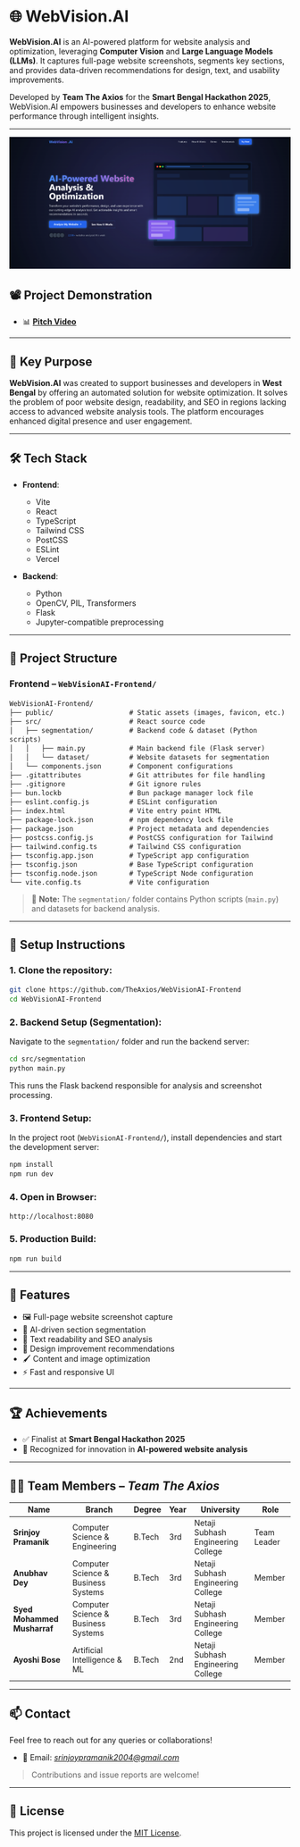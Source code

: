 # 🌐 WebVision.AI

**WebVision.AI** is an AI-powered platform for website analysis and optimization, leveraging **Computer Vision** and **Large Language Models (LLMs)**. It captures full-page website screenshots, segments key sections, and provides data-driven recommendations for design, text, and usability improvements.

Developed by **Team The Axios** for the **Smart Bengal Hackathon 2025**, WebVision.AI empowers businesses and developers to enhance website performance through intelligent insights.

---

![image](homepage.png)



## 📽️ Project Demonstration

- 📊 **[Pitch Video](https://youtu.be/SJIDJEk_YNI?si=pLcMjdCL5tSI7y80)**  

---

## 🎯 Key Purpose

**WebVision.AI** was created to support businesses and developers in **West Bengal** by offering an automated solution for website optimization. It solves the problem of poor website design, readability, and SEO in regions lacking access to advanced website analysis tools. The platform encourages enhanced digital presence and user engagement.

---

## 🛠 Tech Stack

- **Frontend**:  
  - Vite  
  - React  
  - TypeScript  
  - Tailwind CSS  
  - PostCSS  
  - ESLint  
  - Vercel  

- **Backend**:  
  - Python  
  - OpenCV, PIL, Transformers  
  - Flask  
  - Jupyter-compatible preprocessing

---

## 📂 Project Structure

### Frontend – `WebVisionAI-Frontend/`

```
WebVisionAI-Frontend/
├── public/                   # Static assets (images, favicon, etc.)
├── src/                      # React source code
│   ├── segmentation/         # Backend code & dataset (Python scripts)
│   │   ├── main.py           # Main backend file (Flask server)
│   │   └── dataset/          # Website datasets for segmentation
│   └── components.json       # Component configurations
├── .gitattributes            # Git attributes for file handling
├── .gitignore                # Git ignore rules
├── bun.lockb                 # Bun package manager lock file
├── eslint.config.js          # ESLint configuration
├── index.html                # Vite entry point HTML
├── package-lock.json         # npm dependency lock file
├── package.json              # Project metadata and dependencies
├── postcss.config.js         # PostCSS configuration for Tailwind
├── tailwind.config.ts        # Tailwind CSS configuration
├── tsconfig.app.json         # TypeScript app configuration
├── tsconfig.json             # Base TypeScript configuration
├── tsconfig.node.json        # TypeScript Node configuration
└── vite.config.ts            # Vite configuration
```

> 🔁 **Note:** The `segmentation/` folder contains Python scripts (`main.py`) and datasets for backend analysis.

---

## 🔧 Setup Instructions

### 1. Clone the repository:

```bash
git clone https://github.com/TheAxios/WebVisionAI-Frontend
cd WebVisionAI-Frontend
```

### 2. Backend Setup (Segmentation):

Navigate to the `segmentation/` folder and run the backend server:

```bash
cd src/segmentation
python main.py
```

This runs the Flask backend responsible for analysis and screenshot processing.

### 3. Frontend Setup:

In the project root (`WebVisionAI-Frontend/`), install dependencies and start the development server:

```bash
npm install
npm run dev
```

### 4. Open in Browser:

```
http://localhost:8080
```

### 5. Production Build:

```bash
npm run build
```

---

## 📡 Features

- 🖼️ Full-page website screenshot capture  
- 🧩 AI-driven section segmentation  
- 📝 Text readability and SEO analysis  
- 🎨 Design improvement recommendations  
- 🖌️ Content and image optimization  
- ⚡ Fast and responsive UI  

---

## 🏆 Achievements

- ✅ Finalist at **Smart Bengal Hackathon 2025**  
- 🧠 Recognized for innovation in **AI-powered website analysis**

---

## 👨‍💻 Team Members – *Team The Axios*

| Name                         | Branch                              | Degree | Year | University                         | Role        |
|------------------------------|--------------------------------------|--------|------|-------------------------------------|-------------|
| **Srinjoy Pramanik**         | Computer Science & Engineering       | B.Tech | 3rd  | Netaji Subhash Engineering College | Team Leader |
| **Anubhav Dey**              | Computer Science & Business Systems  | B.Tech | 3rd  | Netaji Subhash Engineering College | Member      |
| **Syed Mohammed Musharraf**  | Computer Science & Business Systems  | B.Tech | 3rd  | Netaji Subhash Engineering College | Member      |
| **Ayoshi Bose**              | Artificial Intelligence & ML         | B.Tech | 2nd  | Netaji Subhash Engineering College | Member      |

---



## 📫 Contact

Feel free to reach out for any queries or collaborations!

- 📧 Email: *srinjoypramanik2004@gmail.com*

> Contributions and issue reports are welcome!

---

## 📄 License

This project is licensed under the [MIT License](LICENSE).

